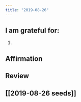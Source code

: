 ```yaml
---
title: "2019-08-26"
---
```

## I am grateful for:
1. 

## Affirmation

## Review



## [[2019-08-26 seeds]]
